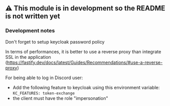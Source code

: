 ## ⚠️ This module is in development so the README is not written yet

### Development notes

Don't forget to setup keycloak password policy

In terms of performances, it is better to use a reverse proxy than integrate SSL in the application (https://fastify.dev/docs/latest/Guides/Recommendations/#use-a-reverse-proxy)

For being able to log in Discord user:
- Add the following feature to keycloak using this environment variable: `KC_FEATURES: token-exchange`
- the client must have the role "impersonation"
